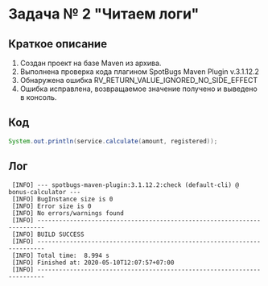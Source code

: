 # Задача № 2 "Читаем логи"

## Краткое описание

1. Создан проект на базе Maven из архива.
2. Выполнена проверка кода плагином SpotBugs Maven Plugin v.3.1.12.2
3. Обнаружена ошибка RV_RETURN_VALUE_IGNORED_NO_SIDE_EFFECT
4. Ошибка исправлена, возвращаемое значение получено и выведено в консоль.

## Код

```java
System.out.println(service.calculate(amount, registered));
```
## Лог
```
 [INFO] --- spotbugs-maven-plugin:3.1.12.2:check (default-cli) @ bonus-calculator ---
 [INFO] BugInstance size is 0
 [INFO] Error size is 0
 [INFO] No errors/warnings found
 [INFO] ------------------------------------------------------------------------
 [INFO] BUILD SUCCESS
 [INFO] ------------------------------------------------------------------------
 [INFO] Total time:  8.994 s
 [INFO] Finished at: 2020-05-10T12:07:57+07:00
 [INFO] ------------------------------------------------------------------------
```